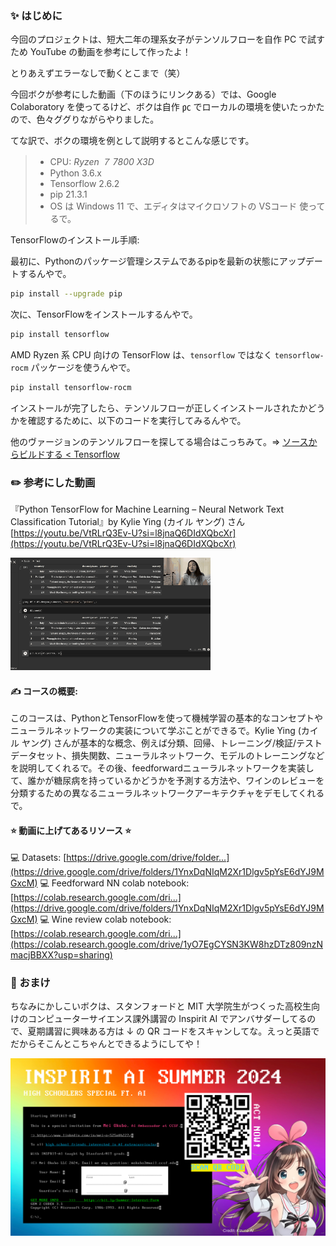  
### ✨ はじめに
今回のプロジェクトは、短大二年の理系女子がテンソルフローを自作 PC で試すため YouTube の動画を参考にして作ったよ！

とりあえずエラーなしで動くとこまで（笑）

今回ボクが参考にした動画（下のほうにリンクある）では、Google Colaboratory を使ってるけど、ボクは自作 ㍶ でローカルの環境を使いたっかたので、色々ググりながらやりました。

てな訳で、ボクの環境を例として説明するとこんな感じです。

>- CPU: *Ryzen ７ 7800 X3D* 
>- Python 3.6.x
>- Tensorflow 2.6.2
>- pip 21.3.1
>- OS は Windows 11 で、エディタはマイクロソフトの VSコード 使ってるで。

TensorFlowのインストール手順:

最初に、Pythonのパッケージ管理システムであるpipを最新の状態にアップデートするんやで。
```bash
pip install --upgrade pip
```
次に、TensorFlowをインストールするんやで。
```bash
pip install tensorflow
```

AMD Ryzen 系 CPU 向けの TensorFlow は、`tensorflow` ではなく `tensorflow-rocm` パッケージを使うんやで。
```bash
pip install tensorflow-rocm
```
インストールが完了したら、テンソルフローが正しくインストールされたかどうかを確認するために、以下のコードを実行してみるんやで。

他のヴァージョンのテンソルフローを探してる場合はこっちみて。=> 
[ソースからビルドする < Tensorflow](https://www.tensorflow.org/install/source?hl=ja#gpu)

### ✏️ 参考にした動画   
『Python TensorFlow for Machine Learning – Neural Network Text Classification Tutorial』by Kylie Ying (カイル ヤング) さん
[https://youtu.be/VtRLrQ3Ev-U?si=l8jnaQ6DIdXQbcXr](https://youtu.be/VtRLrQ3Ev-U?si=l8jnaQ6DIdXQbcXr)

![動画](/images/gifit_1714286853814.gif)


#### ✍️ コースの概要:
このコースは、PythonとTensorFlowを使って機械学習の基本的なコンセプトやニューラルネットワークの実装について学ぶことができるで。Kylie Ying (カイル ヤング) さんが基本的な概念、例えば分類、回帰、トレーニング/検証/テストデータセット、損失関数、ニューラルネットワーク、モデルのトレーニングなどを説明してくれるで。その後、feedforwardニューラルネットワークを実装して、誰かが糖尿病を持っているかどうかを予測する方法や、ワインのレビューを分類するための異なるニューラルネットワークアーキテクチャをデモしてくれるで。


#### ⭐️ 動画に上げてあるリソース ⭐️
💻 Datasets: [https://drive.google.com/drive/folder...](https://drive.google.com/drive/folders/1YnxDqNIqM2Xr1Dlgv5pYsE6dYJ9MGxcM)
💻 Feedforward NN colab notebook: [https://colab.research.google.com/dri...](https://drive.google.com/drive/folders/1YnxDqNIqM2Xr1Dlgv5pYsE6dYJ9MGxcM)
💻 Wine review colab notebook: [https://colab.research.google.com/dri...](https://colab.research.google.com/drive/1yO7EgCYSN3KW8hzDTz809nzNmacjBBXX?usp=sharing)


### 🍧 おまけ
ちなみにかしこいボクは、スタンフォードと MIT 大学院生がつくった高校生向けのコンピューターサイエンス課外講習の Inspirit AI でアンバサダーしてるので、夏期講習に興味ある方は ↓ の QR コードをスキャンしてな。えっと英語でだからそこんとこちゃんとできるようにしてや！

![Inspirit AI Summer 2024 Invite](/images/inspiritai-su24-ai.jpg)
